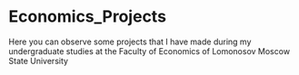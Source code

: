 # Economics_Projects
Here you can observe some projects that I have made during my undergraduate studies at the Faculty of Economics of Lomonosov Moscow State University
